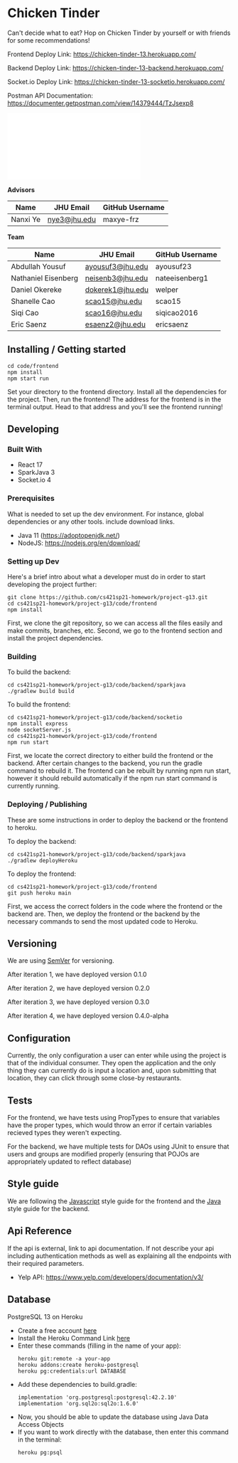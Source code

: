 # Chicken Tinder

Can't decide what to eat? Hop on Chicken Tinder by yourself or with friends for some recommendations!

Frontend Deploy Link: https://chicken-tinder-13.herokuapp.com/

Backend Deploy Link: https://chicken-tinder-13-backend.herokuapp.com/

Socket.io Deploy Link: https://chicken-tinder-13-socketio.herokuapp.com/

Postman API Documentation: https://documenter.getpostman.com/view/14379444/TzJsexp8

![Postman Testing JSON](docs/assets/Chicken-Tinder-Testing.postman_collection.json)

**Advisors**

| Name     | JHU Email    | GitHub Username |
| -------- | ------------ | --------------- |
| Nanxi Ye | nye3@jhu.edu | maxye-frz       |

**Team**

| Name                | JHU Email        | GitHub Username |
| ------------------- | ---------------- | --------------- |
| Abdullah Yousuf     | ayousuf3@jhu.edu | ayousuf23       |
| Nathaniel Eisenberg | neisenb3@jhu.edu | nateeisenberg1  |
| Daniel Okereke      | dokerek1@jhu.edu | welper          |
| Shanelle Cao        | scao15@jhu.edu   | scao15          |
| Siqi Cao            | scao16@jhu.edu   | siqicao2016     |
| Eric Saenz          | esaenz2@jhu.edu  | ericsaenz       |

## Installing / Getting started

```
cd code/frontend
npm install
npm start run
```

Set your directory to the frontend directory. Install all the dependencies for the project. Then, run the frontend! The address for the frontend is in the terminal output. Head to that address and you'll see the frontend running!

## Developing

### Built With

- React 17
- SparkJava 3
- Socket.io 4

### Prerequisites

What is needed to set up the dev environment. For instance, global dependencies or any other tools. include download links.

- Java 11 (https://adoptopenjdk.net/)
- NodeJS: https://nodejs.org/en/download/

### Setting up Dev

Here's a brief intro about what a developer must do in order to start developing
the project further:

```shell
git clone https://github.com/cs421sp21-homework/project-g13.git
cd cs421sp21-homework/project-g13/code/frontend
npm install
```

First, we clone the git repository, so we can access all the files easily and make commits, branches, etc. Second, we go to the frontend section and install the project dependencies.

### Building

To build the backend:

```shell
cd cs421sp21-homework/project-g13/code/backend/sparkjava
./gradlew build build
```

To build the frontend:

```shell
cd cs421sp21-homework/project-g13/code/backend/socketio
npm install express
node socketServer.js
cd cs421sp21-homework/project-g13/code/frontend
npm run start
```

First, we locate the correct directory to either build the frontend or the backend. After certain changes to the backend, you run the gradle command to rebuild it. The frontend can be rebuilt by running npm run start, however it should rebuild automatically if the npm run start command is currently running.

### Deploying / Publishing

These are some instructions in order to deploy the backend or the frontend to heroku.

To deploy the backend:

```shell
cd cs421sp21-homework/project-g13/code/backend/sparkjava
./gradlew deployHeroku
```

To deploy the frontend:

```shell
cd cs421sp21-homework/project-g13/code/frontend
git push heroku main
```

First, we access the correct folders in the code where the frontend or the backend are. Then, we deploy the frontend or the backend by the necessary commands to send the most updated code to Heroku.

## Versioning

We are using [SemVer](http://semver.org/) for versioning.

After iteration 1, we have deployed version 0.1.0

After iteration 2, we have deployed version 0.2.0

After iteration 3, we have deployed version 0.3.0

After iteration 4, we have deployed version 0.4.0-alpha

## Configuration

Currently, the only configuration a user can enter while using the project is that of the individual consumer. They open the application and the only thing they can currently do is input a location and, upon submitting that location, they can click through some close-by restaurants.

## Tests

For the frontend, we have tests using PropTypes to ensure that variables have the proper types, which would throw an error if certain variables recieved types they weren't expecting.

For the backend, we have multiple tests for DAOs using JUnit to ensure that users and groups are modified properly (ensuring that POJOs are appropriately updated to reflect database)

## Style guide

We are following the [Javascript](https://google.github.io/styleguide/jsguide.html) style guide for the frontend and the [Java](https://google.github.io/styleguide/javaguide.html) style guide for the backend.

## Api Reference

If the api is external, link to api documentation. If not describe your api including authentication methods as well as explaining all the endpoints with their required parameters.

- Yelp API: https://www.yelp.com/developers/documentation/v3/

## Database

PostgreSQL 13 on Heroku

- Create a free account [here](https://signup.heroku.com/dc)
- Install the Heroku Command Link [here](https://devcenter.heroku.com/articles/heroku-cli)
- Enter these commands (filling in the name of your app):
  ```shell
  heroku git:remote -a your-app
  heroku addons:create heroku-postgresql
  heroku pg:credentials:url DATABASE
  ```
- Add these dependencies to build.gradle:
  ```shell
  implementation 'org.postgresql:postgresql:42.2.10'
  implementation 'org.sql2o:sql2o:1.6.0'
  ```
- Now, you should be able to update the database using Java Data Access Objects
- If you want to work directly with the database, then enter this command in the terminal:
  ```shell
  heroku pg:psql
  ```

